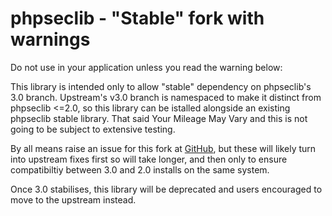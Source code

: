 # phpseclib - "Stable" fork with warnings

Do not use in your application unless you read the warning below:

This library is intended only to allow "stable" dependency on phpseclib's 3.0
branch. Upstream's v3.0 branch is namespaced to make it distinct from phpseclib
<=2.0, so this library can be istalled alongside an existing phpseclib stable
library. That said Your Mileage May Vary and this is not going to be subject
to extensive testing.

By all means raise an issue for this fork at
[GitHub](https://github.com/liamdennehy/phpseclib/issues), but these will likely
turn into upstream fixes first so will take longer, and then only to ensure
compatibiltiy between 3.0 and 2.0 installs on the same system.

Once 3.0 stabilises, this library will be deprecated and users encouraged to
move to the upstream instead.
